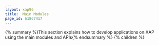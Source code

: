 ```yaml
---
layout: xap96
title:  Main Modules
page_id: 61867417
---
```


{% summary %}This section explains how to develop applications on XAP using the main modules and APIs{% endsummary %}
{% children %}
